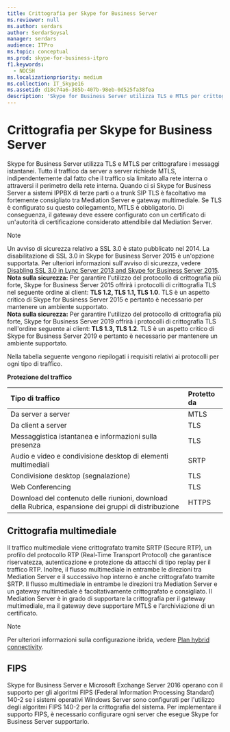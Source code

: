 ```yaml
---
title: Crittografia per Skype for Business Server
ms.reviewer: null
ms.author: serdars
author: SerdarSoysal
manager: serdars
audience: ITPro
ms.topic: conceptual
ms.prod: skype-for-business-itpro
f1.keywords:
  - NOCSH
ms.localizationpriority: medium
ms.collection: IT_Skype16
ms.assetid: d18c74a6-385b-407b-98eb-0d525fa38fea
description: 'Skype for Business Server utilizza TLS e MTLS per crittografare i messaggi istantanei. Tutto il traffico da server a server richiede MTLS, indipendentemente dal fatto che il traffico sia limitato alla rete interna o attraversi il perimetro della rete interna. Quando si Skype for Business Server a sistemi IPPBX di terze parti o a trunk SIP TLS è facoltativo, ma fortemente consigliato tra Mediation Server e gateway multimediale. Se TLS è configurato su questo collegamento, MTLS è obbligatorio. Di conseguenza, il gateway deve essere configurato con un certificato di un''autorità di certificazione considerato attendibile dal Mediation Server.'
---
```


# <a name="encryption-for-skype-for-business-server"></a>Crittografia per Skype for Business Server
 
Skype for Business Server utilizza TLS e MTLS per crittografare i messaggi istantanei. Tutto il traffico da server a server richiede MTLS, indipendentemente dal fatto che il traffico sia limitato alla rete interna o attraversi il perimetro della rete interna. Quando ci si Skype for Business Server a sistemi IPPBX di terze parti o a trunk SIP TLS è facoltativo ma fortemente consigliato tra Mediation Server e gateway multimediale. Se TLS è configurato su questo collegamento, MTLS è obbligatorio. Di conseguenza, il gateway deve essere configurato con un certificato di un'autorità di certificazione considerato attendibile dal Mediation Server.
  
> [!NOTE]
> Un avviso di sicurezza relativo a SSL 3.0 è stato pubblicato nel 2014. La disabilitazione di SSL 3.0 in Skype for Business Server 2015 è un'opzione supportata. Per ulteriori informazioni sull'avviso di sicurezza, vedere [Disabling SSL 3.0 in Lync Server 2013 and Skype for Business Server 2015](/archive/blogs/uclobby/disabling-ssl-3-0-in-lync-server-2013).<br/>
**Nota sulla sicurezza:** Per garantire l'utilizzo del protocollo di crittografia più forte, Skype for Business Server 2015 offrirà i protocolli di crittografia TLS nel seguente ordine ai client: **TLS 1.2, TLS 1.1, TLS 1.0**. TLS è un aspetto critico di Skype for Business Server 2015 e pertanto è necessario per mantenere un ambiente supportato.<br/>
**Nota sulla sicurezza:** Per garantire l'utilizzo del protocollo di crittografia più forte, Skype for Business Server 2019 offrirà i protocolli di crittografia TLS nell'ordine seguente ai client: **TLS 1.3, TLS 1.2**. TLS è un aspetto critico di Skype for Business Server 2019 e pertanto è necessario per mantenere un ambiente supportato. 
  
Nella tabella seguente vengono riepilogati i requisiti relativi ai protocolli per ogni tipo di traffico. 
  
**Protezione del traffico**

|**Tipo di traffico**|**Protetto da**|
|:-----|:-----|
|Da server a server  <br/> |MTLS  <br/> |
|Da client a server  <br/> |TLS  <br/> |
|Messaggistica istantanea e informazioni sulla presenza  <br/> |TLS  <br/> |
|Audio e video e condivisione desktop di elementi multimediali  <br/> |SRTP  <br/> |
|Condivisione desktop (segnalazione)  <br/> |TLS  <br/> |
|Web Conferencing  <br/> |TLS  <br/> |
|Download del contenuto delle riunioni, download della Rubrica, espansione dei gruppi di distribuzione  <br/> |HTTPS  <br/> |
   
## <a name="media-encryption"></a>Crittografia multimediale

Il traffico multimediale viene crittografato tramite SRTP (Secure RTP), un profilo del protocollo RTP (Real-Time Transport Protocol) che garantisce riservatezza, autenticazione e protezione da attacchi di tipo replay per il traffico RTP. Inoltre, il flusso multimediale in entrambe le direzioni tra Mediation Server e il successivo hop interno è anche crittografato tramite SRTP. Il flusso multimediale in entrambe le direzioni tra Mediation Server e un gateway multimediale è facoltativamente crittografato e consigliato. Il Mediation Server è in grado di supportare la crittografia per il gateway multimediale, ma il gateway deve supportare MTLS e l'archiviazione di un certificato.
  
> [!NOTE]
> Per ulteriori informazioni sulla configurazione ibrida, vedere [Plan hybrid connectivity](../../../SfbHybrid/hybrid/plan-hybrid-connectivity.md?toc=/SkypeForBusiness/sfbhybridtoc/toc.json).
  
## <a name="fips"></a>FIPS

Skype for Business Server e Microsoft Exchange Server 2016 operano con il supporto per gli algoritmi FIPS (Federal Information Processing Standard) 140-2 se i sistemi operativi Windows Server sono configurati per l'utilizzo degli algoritmi FIPS 140-2 per la crittografia del sistema. Per implementare il supporto FIPS, è necessario configurare ogni server che esegue Skype for Business Server supportarlo.
